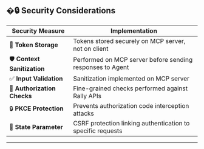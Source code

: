 ## �🔒 Security Considerations

| Security Measure | Implementation |
|------------------|----------------|
| 🔐 **Token Storage** | Tokens stored securely on MCP server, not on client |
| 🛡️ **Context Sanitization** | Performed on MCP server before sending responses to Agent |
| ✅ **Input Validation** | Sanitization implemented on MCP server |
| 🎯 **Authorization Checks** | Fine-grained checks performed against Rally APIs |
| 🔒 **PKCE Protection** | Prevents authorization code interception attacks |
| 🎲 **State Parameter** | CSRF protection linking authentication to specific requests |

---

